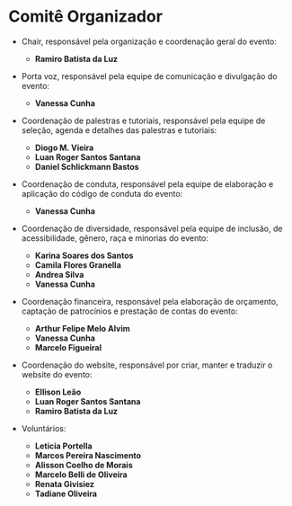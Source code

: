 # Comitê Organizador

* Chair, responsável pela organização e coordenação geral do evento:
  - **Ramiro Batista da Luz**

* Porta voz, responsável pela equipe de comunicação e divulgação do evento:
  - **Vanessa Cunha**

* Coordenação de palestras e tutoriais, responsável pela equipe de seleção, agenda e detalhes das palestras e tutoriais:
  - **Diogo M. Vieira**
  - **Luan Roger Santos Santana**
  - **Daniel Schlickmann Bastos**

* Coordenação de conduta, responsável pela equipe de elaboração e aplicação do código de conduta do evento:
  - **Vanessa Cunha**

* Coordenação de diversidade, responsável pela equipe de inclusão, de acessibilidade, gênero, raça e minorias do evento:
  - **Karina Soares dos Santos**
  - **Camila Flores Granella**
  - **Andrea Silva**
  - **Vanessa Cunha**

* Coordenação financeira, responsável pela elaboração de orçamento, captação de patrocínios e prestação de contas do evento:
  - **Arthur Felipe Melo Alvim**
  - **Vanessa Cunha**
  - **Marcelo Figueiral**

* Coordenação do website, responsável por criar, manter e traduzir o website do evento:
  - **Ellison Leão**
  - **Luan Roger Santos Santana**
  - **Ramiro Batista da Luz**

* Voluntários:
  * **Leticia Portella**
  * **Marcos Pereira Nascimento**
  * **Alisson Coelho de Morais**
  * **Marcelo Belli de Oliveira**
  * **Renata Givisiez**
  * **Tadiane Oliveira**
